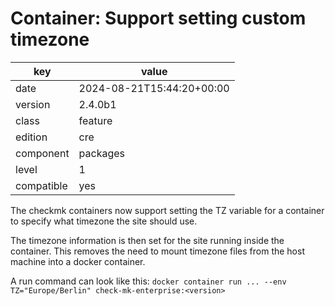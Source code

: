[//]: # (werk v2)
# Container: Support setting custom timezone

key        | value
---------- | ---
date       | 2024-08-21T15:44:20+00:00
version    | 2.4.0b1
class      | feature
edition    | cre
component  | packages
level      | 1
compatible | yes

The checkmk containers now support setting the TZ variable for a container to specify what timezone the site should use.

The timezone information is then set for the site running inside the container.
This removes the need to mount timezone files from the host machine into a docker container.

A run command can look like this: `docker container run ... --env TZ="Europe/Berlin" check-mk-enterprise:<version>`
